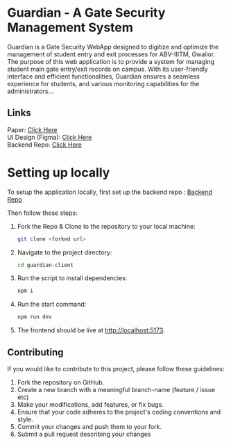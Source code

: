 # Guardian - A Gate Security Management System
Guardian is a Gate Security WebApp designed to digitize and optimize the management of student entry and exit processes for ABV-IIITM, Gwalior.
The purpose of this web application is to provide a system for managing student main gate entry/exit records on campus. With its user-friendly interface 
and efficient functionalities, Guardian ensures a seamless experience for students, and various monitoring capabilities for the administrators...

## Links
Paper: [Click Here](https://drive.google.com/file/d/1KRv_YBNtan94x9XF6fUw3y1G5wY68zJP/view?usp=sharing)<br/>
UI Design (Figma): [Click Here](https://www.figma.com/file/k5eDd6Edq2NL3xGf4do5Ki/Guardian?type=design&node-id=0%3A1&t=Js4hdwCZioEZo3dU-1)<br/>
Backend Repo: [Click Here](https://github.com/ishtails/guardian-server)

# Setting up locally
To setup the application locally, first set up the backend repo : [Backend Repo](https://github.com/ishtails/guardian-server)

Then follow these steps:

1. Fork the Repo & Clone to the repository to your local machine:

   ```bash
   git clone <forked url>
   ```

2. Navigate to the project directory:

   ```bash
   cd guardian-client
   ```
   
3. Run the script to install dependencies:

   ```bash
   npm i
   ```
4. Run the start command:

   ```bash
   npm run dev
   ```
   
8. The frontend should be live at [http://localhost:5173](http://localhost:5173).

## Contributing

If you would like to contribute to this project, please follow these guidelines:

1. Fork the repository on GitHub.
2. Create a new branch with a meaningful branch-name (feature / issue etc)
3. Make your modifications, add features, or fix bugs.
4. Ensure that your code adheres to the project's coding conventions and style.
5. Commit your changes and push them to your fork.
6. Submit a pull request describing your changes
